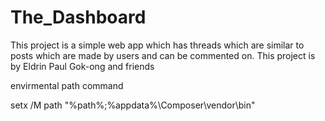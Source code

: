 # The_Dashboard

This project is a simple web app which has threads which are similar to posts which are made by users and can be commented on.
This project is by Eldrin Paul Gok-ong and friends

envirmental path command

  setx /M path "%path%;%appdata%\Composer\vendor\bin"
